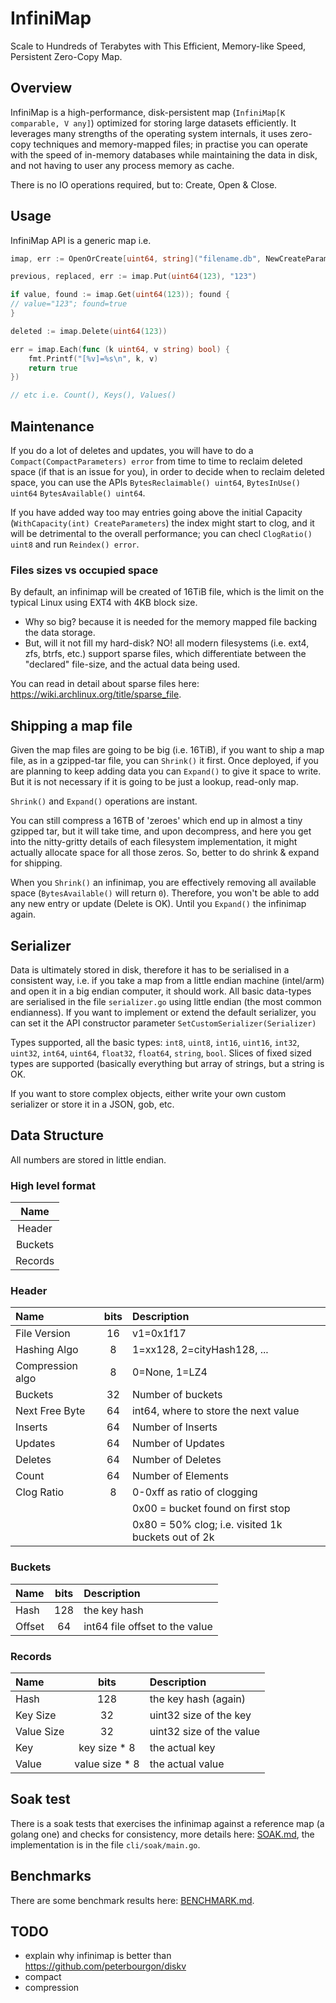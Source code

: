 # InfiniMap

Scale to Hundreds of Terabytes with This Efficient, Memory-like Speed, Persistent Zero-Copy Map.

## Overview

InfiniMap is a high-performance, disk-persistent map (`InfiniMap[K comparable, V any]`) optimized for storing large datasets efficiently. It leverages many
strengths of the operating system internals, it uses zero-copy techniques and memory-mapped files; in practise you can operate with the speed of in-memory 
databases while maintaining the data in disk, and not having to user any process memory as cache.

There is no IO operations required, but to: Create, Open & Close.

## Usage

InfiniMap API is a generic map i.e.

```go
imap, err := OpenOrCreate[uint64, string]("filename.db", NewCreateParameters())

previous, replaced, err := imap.Put(uint64(123), "123")

if value, found := imap.Get(uint64(123)); found {
// value="123"; found=true
}

deleted := imap.Delete(uint64(123))

err = imap.Each(func (k uint64, v string) bool) {
    fmt.Printf("[%v]=%s\n", k, v)
    return true
})

// etc i.e. Count(), Keys(), Values()
```

## Maintenance

If you do a lot of deletes and updates, you will have to do a `Compact(CompactParameters) error` from time to time to reclaim deleted space (if that is an issue
for you), in order to decide when to reclaim deleted space, you can use the APIs `BytesReclaimable() uint64`, `BytesInUse() uint64` `BytesAvailable() uint64`.

If you have added way too may entries going above the initial Capacity (`WithCapacity(int) CreateParameters`) the index might start to clog, and it will be
detrimental to the overall performance; you can checl `ClogRatio() uint8` and run `Reindex() error`. 

### Files sizes vs occupied space

By default, an infinimap will be created of 16TiB file, which is the limit on the typical Linux using EXT4 with 4KB block size.

- Why so big? because it is needed for the memory mapped file backing the data storage.
- But, will it not fill my hard-disk? NO! all modern filesystems (i.e. ext4, zfs, btrfs, etc.) support sparse files, which differentiate between the "declared"
  file-size, and the actual data being used.

You can read in detail about sparse files here: https://wiki.archlinux.org/title/sparse_file.

## Shipping a map file

Given the map files are going to be big (i.e. 16TiB), if you want to ship a map file, as in a gzipped-tar file, you can `Shrink()` it first.
Once deployed, if you are planning to keep adding data you can `Expand()` to give it space to write. But it is not necessary if it is going to be just a
lookup, read-only map.

`Shrink()` and `Expand()` operations are instant. 

You can still compress a 16TB of 'zeroes' which end up in almost a tiny gzipped tar, but it will take time, and upon decompress, and here you get into the
nitty-gritty details of each filesystem implementation, it might actually allocate space for all those zeros. So, better to do shrink & expand for shipping.

When you `Shrink()` an infinimap, you are effectively removing all available space (`BytesAvailable()` will return `0`). Therefore, you won't be able to add
any new entry or update (Delete is OK). Until you `Expand()` the infinimap again.

## Serializer

Data is ultimately stored in disk, therefore it has to be serialised in a consistent way, i.e. if you take a map from a little endian machine (intel/arm) and
open it in a big endian computer, it should work. All basic data-types are serialised in the file `serializer.go` using little endian (the most common 
endianness).  If you want to implement or extend the default serializer, you can set it the API constructor parameter `SetCustomSerializer(Serializer)`

Types supported, all the basic types: `int8`, `uint8`, `int16`, `uint16`, `int32`, `uint32`, `int64`, `uint64`, `float32`, `float64`, `string`, `bool`.
Slices of fixed sized types are supported (basically everything but array of strings, but a string is OK.

If you want to store complex objects, either write your own custom serializer or store it in a JSON, gob, etc.

## Data Structure

All numbers are stored in little endian.

### High level format

| **Name** |
|:--------:|
|  Header  |
| Buckets  |
| Records  |

### Header

| **Name**         | **bits** | **Description**                                     |
|:-----------------|:--------:|:----------------------------------------------------|
| File Version     |    16    | v1=0x1f17                                           |
| Hashing Algo     |    8     | 1=xx128, 2=cityHash128, ...                         |
| Compression algo |    8     | 0=None, 1=LZ4                                       |
| Buckets          |    32    | Number of buckets                                   |
| Next Free Byte   |    64    | int64, where to store the next value                |
| Inserts          |    64    | Number of Inserts                                   |
| Updates          |    64    | Number of Updates                                   |
| Deletes          |    64    | Number of Deletes                                   |
| Count            |    64    | Number of Elements                                  |
| Clog Ratio       |    8     | 0-0xff as ratio of clogging                         |
|                  |          | 0x00 = bucket found on first stop                   |
|                  |          | 0x80 = 50% clog; i.e. visited 1k buckets out of  2k |                           

### Buckets

| **Name** | **bits** | **Description**                |
|:---------|:--------:|:-------------------------------|
| Hash     |   128    | the key hash                   |
| Offset   |    64    | int64 file offset to the value |

### Records

| **Name**   |    **bits**    | **Description**          |
|:-----------|:--------------:|:-------------------------|
| Hash       |      128       | the key hash (again)     |
| Key Size   |       32       | uint32 size of the key   |
| Value Size |       32       | uint32 size of the value |
| Key        |  key size * 8  | the actual key           |
| Value      | value size * 8 | the actual value         |

## Soak test

There is a soak tests that exercises the infinimap against a reference map (a golang one) and checks for consistency, more details here: [SOAK.md](SOAK.md), the
implementation is in the file `cli/soak/main.go`.

## Benchmarks

There are some benchmark results here: [BENCHMARK.md](BENCHMARK.md).

## TODO

- explain why infinimap is better than https://github.com/peterbourgon/diskv
- compact
- compression
